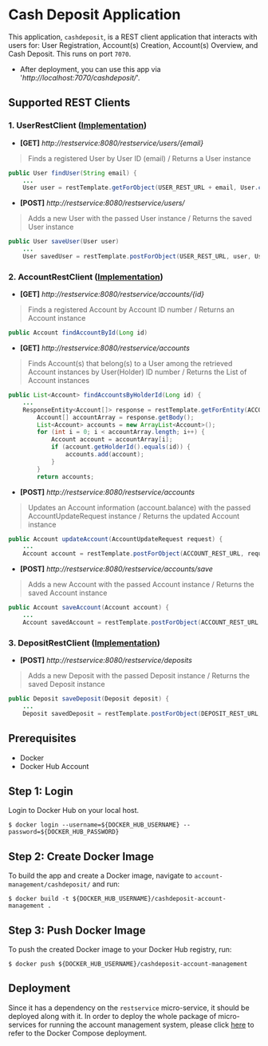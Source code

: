 # Cash Deposit Application

This application, `cashdeposit`, is a REST client application that interacts with users for: User Registration, Account(s) Creation, Account(s) Overview, and Cash Deposit.
This runs on port `7070`.
* After deployment, you can use this app via '*http://localhost:7070/cashdeposit/*'.

## Supported REST Clients

### 1. UserRestClient ([Implementation](https://github.com/junh-ki/account-management/blob/main/cashdeposit/src/main/java/com/jun/cashdeposit/integration/UserRestClientImpl.java))

- **[GET]** *http://restservice:8080/restservice/users/{email}*

> Finds a registered User by User ID (email) / Returns a User instance

```Java
public User findUser(String email) {
    ...
    User user = restTemplate.getForObject(USER_REST_URL + email, User.class);
```

- **[POST]** *http://restservice:8080/restservice/users/*

> Adds a new User with the passed User instance / Returns the saved User instance

```Java
public User saveUser(User user)
    ...
    User savedUser = restTemplate.postForObject(USER_REST_URL, user, User.class);
```

### 2. AccountRestClient ([Implementation](https://github.com/junh-ki/account-management/blob/main/cashdeposit/src/main/java/com/jun/cashdeposit/integration/AccountRestClientImpl.java))

- **[GET]** *http://restservice:8080/restservice/accounts/{id}*

> Finds a registered Account by Account ID number / Returns an Account instance

```Java
public Account findAccountById(Long id)
```

- **[GET]** *http://restservice:8080/restservice/accounts*

> Finds Account(s) that belong(s) to a User among the retrieved Account instances by User(Holder) ID number / Returns the List of Account instances

```Java
public List<Account> findAccountsByHolderId(Long id) {
    ...
    ResponseEntity<Account[]> response = restTemplate.getForEntity(ACCOUNT_REST_URL, Account[].class);
        Account[] accountArray = response.getBody();
        List<Account> accounts = new ArrayList<Account>();
        for (int i = 0; i < accountArray.length; i++) {
            Account account = accountArray[i];
            if (account.getHolderId().equals(id)) {
                accounts.add(account);
            }
        }
        return accounts;
```

- **[POST]** *http://restservice:8080/restservice/accounts*

> Updates an Account information (account.balance) with the passed AccountUpdateRequest instance / Returns the updated Account instance

```Java
public Account updateAccount(AccountUpdateRequest request) {
    ...
    Account account = restTemplate.postForObject(ACCOUNT_REST_URL, request, Account.class);
```

- **[POST]** *http://restservice:8080/restservice/accounts/save*

> Adds a new Account with the passed Account instance / Returns the saved Account instance

```Java
public Account saveAccount(Account account) {
    ...
    Account savedAccount = restTemplate.postForObject(ACCOUNT_REST_URL + "save", account, Account.class);
```

### 3. DepositRestClient ([Implementation](https://github.com/junh-ki/account-management/blob/main/cashdeposit/src/main/java/com/jun/cashdeposit/integration/DepositRestClientImpl.java))

- **[POST]** *http://restservice:8080/restservice/deposits*

> Adds a new Deposit with the passed Deposit instance / Returns the saved Deposit instance

```Java
public Deposit saveDeposit(Deposit deposit) {
    ...
    Deposit savedDeposit = restTemplate.postForObject(DEPOSIT_REST_URL, deposit, Deposit.class);
```

## Prerequisites

* Docker
* Docker Hub Account

## Step 1: Login

Login to Docker Hub on your local host.

~~~
$ docker login --username=${DOCKER_HUB_USERNAME} --password=${DOCKER_HUB_PASSWORD}
~~~

## Step 2: Create Docker Image

To build the app and create a Docker image, navigate to `account-management/cashdeposit/` and run:

~~~
$ docker build -t ${DOCKER_HUB_USERNAME}/cashdeposit-account-management .
~~~

## Step 3: Push Docker Image

To push the created Docker image to your Docker Hub registry, run:

~~~
$ docker push ${DOCKER_HUB_USERNAME}/cashdeposit-account-management
~~~

## Deployment

Since it has a dependency on the `restservice` micro-service, it should be deployed along with it. In order to deploy the whole package of micro-services for running the account management system, please click [here](https://github.com/junh-ki/account-management/tree/main/docker-compose) to refer to the Docker Compose deployment.
